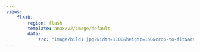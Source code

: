 ```yaml
---
views:
    flash:
        region: flash
        template: anax/v2/image/default
        data:
            src: "image/bild1.jpg?width=1100&height=150&crop-to-fit&area=0,0,30,0"
---
```

